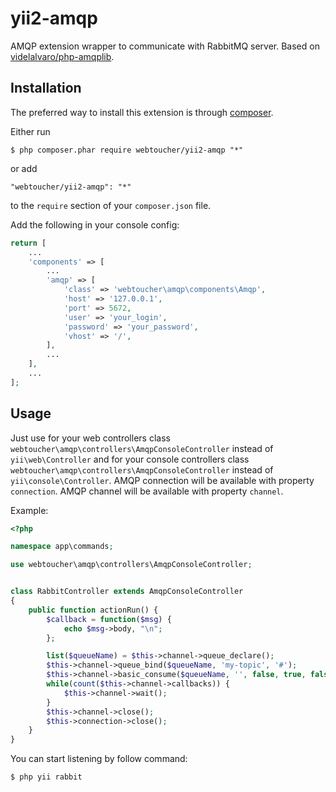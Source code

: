 yii2-amqp
=========

AMQP extension wrapper to communicate with RabbitMQ server. Based on [videlalvaro/php-amqplib](https://github.com/videlalvaro/php-amqplib).

## Installation

The preferred way to install this extension is through [composer](http://getcomposer.org/download/).

Either run

```
$ php composer.phar require webtoucher/yii2-amqp "*"
```

or add

```
"webtoucher/yii2-amqp": "*"
```

to the ```require``` section of your `composer.json` file.

Add the following in your console config:

```php
return [
    ...
    'components' => [
        ...
        'amqp' => [
            'class' => 'webtoucher\amqp\components\Amqp',
            'host' => '127.0.0.1',
            'port' => 5672,
            'user' => 'your_login',
            'password' => 'your_password',
            'vhost' => '/',
        ],
        ...
    ],
    ...
];
```

## Usage

Just use for your web controllers class `webtoucher\amqp\controllers\AmqpConsoleController` instead of
`yii\web\Controller` and for your console controllers class `webtoucher\amqp\controllers\AmqpConsoleController`
instead of `yii\console\Controller`. AMQP connection will be available with property `connection`. AMQP channel
will be available with property `channel`.

Example:

```php
<?php

namespace app\commands;

use webtoucher\amqp\controllers\AmqpConsoleController;


class RabbitController extends AmqpConsoleController
{
    public function actionRun() {
        $callback = function($msg) {
            echo $msg->body, "\n";
        };

        list($queueName) = $this->channel->queue_declare();
        $this->channel->queue_bind($queueName, 'my-topic', '#');
        $this->channel->basic_consume($queueName, '', false, true, false, false, $callback);
        while(count($this->channel->callbacks)) {
            $this->channel->wait();
        }
        $this->channel->close();
        $this->connection->close();
    }
}
```

You can start listening by follow command:

```bash
$ php yii rabbit
```
